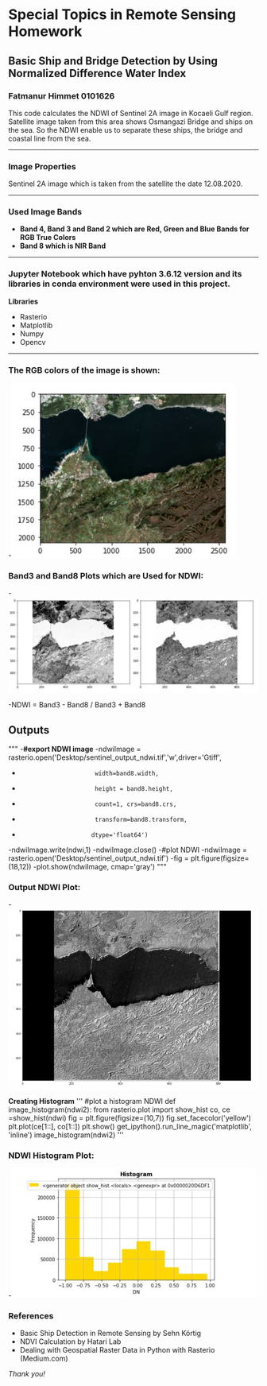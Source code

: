 # Special Topics in Remote Sensing Homework
## Basic Ship and Bridge Detection by Using Normalized Difference Water Index
### Fatmanur Himmet 0101626
This code calculates the NDWI of Sentinel 2A image in Kocaeli Gulf region. Satellite image taken from this area shows Osmangazi Bridge and ships on the sea. So the NDWI enable us to separate these ships, the bridge and coastal line from the sea. 

***
### Image Properties
Sentinel 2A image which is taken from the satellite the date 12.08.2020. 

***
### Used Image Bands
- __Band 4, Band 3 and Band 2 which are Red, Green and Blue Bands for RGB True Colors__
- __Band 8 which is NIR Band__

***
### Jupyter Notebook which have pyhton 3.6.12 version and its libraries in conda environment were used in this project.
 __Libraries__
- Rasterio
- Matplotlib
- Numpy
- Opencv

***
### __The RGB colors of the image is shown:__ 
-![RGB Image Plot](RGB_Image_Plot.JPG)
### __Band3 and Band8 Plots which are Used for NDWI:__
-![Band3_Band8_Plot](Band3_Band8_Plot.JPG)

-NDWI = Band3 - Band8 / Band3 + Band8

## Outputs

"""
-__#export NDWI image__
-ndwiImage = rasterio.open('Desktop/sentinel_output_ndwi.tif','w',driver='Gtiff',
-                          width=band8.width, 
-                          height = band8.height, 
-                          count=1, crs=band8.crs, 
-                          transform=band8.transform,
-                         dtype='float64')
-ndwiImage.write(ndwi,1)
-ndwiImage.close()
-#plot NDWI
-ndwiImage = rasterio.open('Desktop/sentinel_output_ndwi.tif') 
-fig = plt.figure(figsize=(18,12))
-plot.show(ndwiImage, cmap='gray')
 """
 ### __Output NDWI Plot:__
 -![NDWI_Plot](NDWI_Plot.JPG)
 
 __Creating Histogram__
 '''
 #plot a histogram NDWI
def image_histogram(ndwi2):
    from rasterio.plot import show_hist
    co, ce =show_hist(ndwi)
    fig = plt.figure(figsize=(10,7))
    fig.set_facecolor('yellow')
    plt.plot(ce[1::], co[1::])
    plt.show()
get_ipython().run_line_magic('matplotlib', 'inline')
image_histogram(ndwi2)
'''
 
 ### __NDWI Histogram Plot:__
 -![NDWI_Histogram](NDWI_Histogram.JPG)
 
 ### References
 - Basic Ship Detection in Remote Sensing by Sehn Körtig
 - NDVI Calculation by Hatari Lab
 - Dealing with Geospatial Raster Data in Python with Rasterio (Medium.com)
 
*Thank you!*
